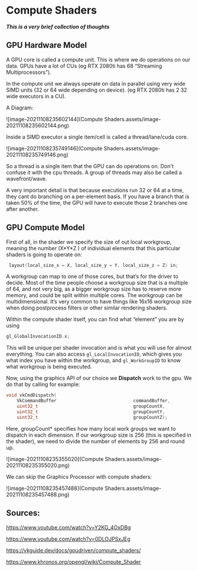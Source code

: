 # Compute Shaders

***This is a very brief collection of thoughts***

## GPU Hardware Model

A GPU core is called a compute unit. This is where we do operations on our data. GPUs have a lot of CUs (eg RTX 2080ti has 68 “Streaming Multiprocessors”). 

In the compute unit we always operate on data in parallel using very wide SIMD units (32 or 64 wide depending on device).  (eg RTX 2080ti has 2 32 wide executors in a CU).

A Diagram:

![image-20211108235602144](Compute Shaders.assets/image-20211108235602144.png) 

Inside a SIMD executor a single item/cell is called a thread/lane/cuda core.

![image-20211108235749146](Compute Shaders.assets/image-20211108235749146.png) 

So a thread is a single item that the GPU can do operations on. Don't confuse it with the cpu threads. A group of threads may also be called a wavefront/wave.

A very important detail is that because executions run 32 or 64 at a  time, they cant do branching on a per-element basis. If you have a  branch that is taken 50% of the time, the GPU will have to execute those 2 branches one after another.

## GPU Compute Model

First of all, in the shader we specify the size of out local workgroup, meaning the number (X\*Y\*Z ) of individual elements that this particular shaders is going to operate on:

```c++
 layout(local_size_x = X, local_size_y = Y, local_size_z = Z) in;
```

A workgroup can map to one of those cores, but that’s for the driver to  decide. Most of the time people choose a workgroup size that is a  multiple of 64, and not very big, as a bigger workgroup size has to  reserve more memory, and could be split within multiple cores. The  workgroup can be multidimensional. It’s very common to have things like  16x16 workgroup size when doing postprocess filters or other similar  rendering shaders.

Within the compute shader itself, you can find what “element” you are by using

```c++
gl_GlobalInvocationID.x;
```

This will be unique per shader invocation and is what you will use for almost everything. You can also access `gl_LocalInvocationID`, which gives you what index you have within the workgroup, and `gl_WorkGroupID` to know what workgroup is being executed.

Now, using the graphics API of our choice we **Dispatch** work to the gpu. We do that by calling for example:

```c++
void vkCmdDispatch(
    VkCommandBuffer                             commandBuffer,
    uint32_t                                    groupCountX,
    uint32_t                                    groupCountY,
    uint32_t                                    groupCountZ);
```

Here, groupCount* specifies how many local work groups we want to dispatch in each dimension. If our workgroup size is 256 (this is specified in the shader), we need to divide the number of elements by 256 and round up.

![image-20211108235355020](Compute Shaders.assets/image-20211108235355020.png) 

We can skip the Graphics Processor with compute shaders:

![image-20211108235457488](Compute Shaders.assets/image-20211108235457488.png) 

## Sources:

https://www.youtube.com/watch?v=Y2KG_4OxDBg

https://www.youtube.com/watch?v=0DLOJPSxJEg

https://vkguide.dev/docs/gpudriven/compute_shaders/

https://www.khronos.org/opengl/wiki/Compute_Shader


